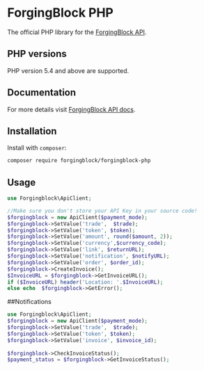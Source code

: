 # ForgingBlock PHP
The official PHP library for the [ForgingBlock API](https://api.forgingblock.io/docs/).

## PHP versions
PHP  version 5.4 and above are supported.

## Documentation
For more details visit [ForgingBlock API docs](https://api.forgingblock.io/docs/).

## Installation

Install with ``composer``:
``` sh
composer require forgingblock/forgingblock-php
```

## Usage
``` php
use Forgingblock\ApiClient;

//Make sure you don't store your API Key in your source code!
$forgingblock = new ApiClient($payment_mode);
$forgingblock->SetValue('trade',  $trade);
$forgingblock->SetValue('token', $token);
$forgingblock->SetValue('amount', round($amount, 2));								
$forgingblock->SetValue('currency',$currency_code);		
$forgingblock->SetValue('link', $returnURL);
$forgingblock->SetValue('notification', $notifyURL);
$forgingblock->SetValue('order', $order_id);
$forgingblock->CreateInvoice();				
$InvoiceURL = $forgingblock->GetInvoiceURL();
if ($InvoiceURL) header('Location: '.$InvoiceURL);
else echo  $forgingblock->GetError();
```
##Notifications
``` php
use Forgingblock\ApiClient;
$forgingblock = new ApiClient($payment_mode);
$forgingblock->SetValue('trade',  $trade);
$forgingblock->SetValue('token', $token);
$forgingblock->SetValue('invoice', $invoice_id);		
		
$forgingblock->CheckInvoiceStatus();
$payment_status = $forgingblock->GetInvoiceStatus();
